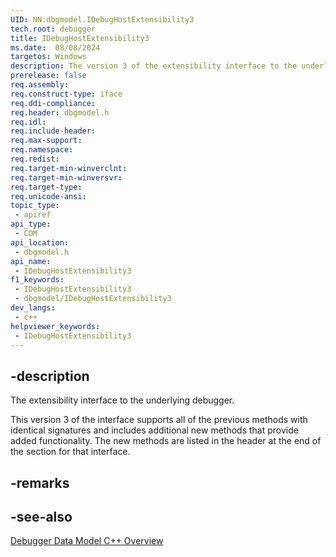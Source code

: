 ```yaml
---
UID: NN:dbgmodel.IDebugHostExtensibility3
tech.root: debugger
title: IDebugHostExtensibility3
ms.date:  08/08/2024
targetos: Windows
description: The version 3 of the extensibility interface to the underlying debugger. 
prerelease: false
req.assembly: 
req.construct-type: iface
req.ddi-compliance: 
req.header: dbgmodel.h
req.idl: 
req.include-header: 
req.max-support: 
req.namespace: 
req.redist: 
req.target-min-winverclnt: 
req.target-min-winversvr: 
req.target-type: 
req.unicode-ansi: 
topic_type:
 - apiref
api_type:
 - COM
api_location:
 - dbgmodel.h
api_name:
 - IDebugHostExtensibility3
f1_keywords:
 - IDebugHostExtensibility3
 - dbgmodel/IDebugHostExtensibility3
dev_langs:
 - c++
helpviewer_keywords:
 - IDebugHostExtensibility3
---
```


## -description


The extensibility interface to the underlying debugger.

This version 3 of the interface supports all of the previous methods with identical signatures and includes additional new methods that provide added functionality. The new methods are listed in the header at the end of the section for that interface.

## -remarks

## -see-also

[Debugger Data Model C++ Overview](/windows-hardware/drivers/debugger/data-model-cpp-overview)
